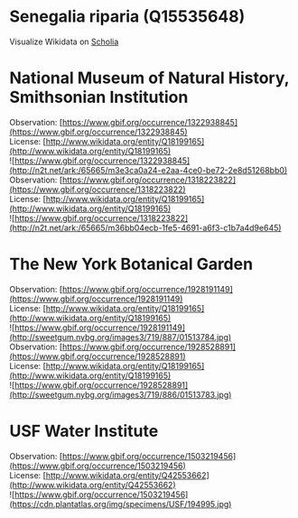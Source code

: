 
Senegalia riparia (Q15535648)
=============================
  
Visualize Wikidata on [Scholia](https://scholia.toolforge.org/taxon/Q15535648)
# National Museum of Natural History, Smithsonian Institution
  
Observation: [https://www.gbif.org/occurrence/1322938845](https://www.gbif.org/occurrence/1322938845)  
License: [http://www.wikidata.org/entity/Q18199165](http://www.wikidata.org/entity/Q18199165)  
![https://www.gbif.org/occurrence/1322938845](http://n2t.net/ark:/65665/m3e3ca0a24-e2aa-4ce0-be72-2e8d51268bb0)  
Observation: [https://www.gbif.org/occurrence/1318223822](https://www.gbif.org/occurrence/1318223822)  
License: [http://www.wikidata.org/entity/Q18199165](http://www.wikidata.org/entity/Q18199165)  
![https://www.gbif.org/occurrence/1318223822](http://n2t.net/ark:/65665/m36bb04ecb-1fe5-4691-a6f3-c1b7a4d9e645)
# The New York Botanical Garden
  
Observation: [https://www.gbif.org/occurrence/1928191149](https://www.gbif.org/occurrence/1928191149)  
License: [http://www.wikidata.org/entity/Q18199165](http://www.wikidata.org/entity/Q18199165)  
![https://www.gbif.org/occurrence/1928191149](http://sweetgum.nybg.org/images3/719/887/01513784.jpg)  
Observation: [https://www.gbif.org/occurrence/1928528891](https://www.gbif.org/occurrence/1928528891)  
License: [http://www.wikidata.org/entity/Q18199165](http://www.wikidata.org/entity/Q18199165)  
![https://www.gbif.org/occurrence/1928528891](http://sweetgum.nybg.org/images3/719/886/01513783.jpg)
# USF Water Institute
  
Observation: [https://www.gbif.org/occurrence/1503219456](https://www.gbif.org/occurrence/1503219456)  
License: [http://www.wikidata.org/entity/Q42553662](http://www.wikidata.org/entity/Q42553662)  
![https://www.gbif.org/occurrence/1503219456](https://cdn.plantatlas.org/img/specimens/USF/194995.jpg)